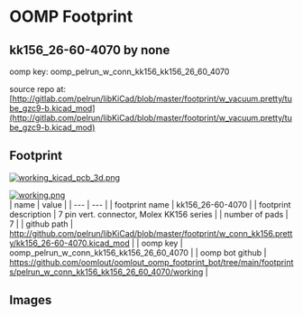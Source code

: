 # OOMP Footprint  
## kk156_26-60-4070  by none  
  
oomp key: oomp_pelrun_w_conn_kk156_kk156_26_60_4070  
  
source repo at: [http://gitlab.com/pelrun/libKiCad/blob/master/footprint/w_vacuum.pretty/tube_gzc9-b.kicad_mod](http://gitlab.com/pelrun/libKiCad/blob/master/footprint/w_vacuum.pretty/tube_gzc9-b.kicad_mod)  
## Footprint  
  
[![working_kicad_pcb_3d.png](working_kicad_pcb_3d_600.png)](working_kicad_pcb_3d.png)  
  
[![working.png](working_600.png)](working.png)  
| name | value | 
| --- | --- | 
| footprint name | kk156_26-60-4070 | 
| footprint description | 7 pin vert. connector, Molex KK156 series | 
| number of pads | 7 | 
| github path | http://github.com/pelrun/libKiCad/blob/master/footprint/w_conn_kk156.pretty/kk156_26-60-4070.kicad_mod | 
| oomp key | oomp_pelrun_w_conn_kk156_kk156_26_60_4070 | 
| oomp bot github | https://github.com/oomlout/oomlout_oomp_footprint_bot/tree/main/footprints/pelrun_w_conn_kk156_kk156_26_60_4070/working | 
## Images  

